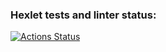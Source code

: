### Hexlet tests and linter status:
[![Actions Status](https://github.com/Karzoug/python-project-lvl2/workflows/hexlet-check/badge.svg)](https://github.com/Karzoug/python-project-lvl2/actions)